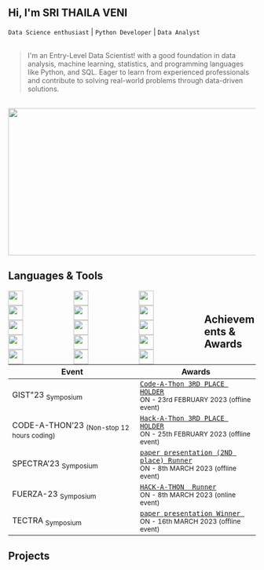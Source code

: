 Hi, I'm **SRI THAILA VENI**  
----
`Data Science enthusiast` | `Python Developer` | `Data Analyst`<br><br>

> I'm an Entry-Level Data Scientist! with a good foundation in data analysis, machine learning, statistics, and programming languages like Python, and SQL. Eager to learn from experienced professionals and contribute to solving real-world problems through data-driven solutions. <br>


<br><img  width="950" height="300" src="https://i.pinimg.com/564x/c8/67/3a/c8673ad4c46ade00cf3bd0049db62b16.jpg"><br>

## Languages & Tools


<img align="left" width="30px" height="30px" style="padding-right:100px;" src="https://github.com/srithailaveni2420/srithailaveni2420/assets/137052262/cf8795e0-d6ca-4002-9ea1-c92aaafbcc96">

<img align="left" width="30px" height="30px" style="padding-right:100px;"  src="https://github.com/srithailaveni2420/srithailaveni2420/assets/137052262/b0b9587b-022a-4e90-8d5b-006c25925ccc">

<img align="left" width="30px" height="30px" style="padding-right:100px;"  src="https://github.com/srithailaveni2420/srithailaveni2420/assets/137052262/1ef071f6-63af-4384-93b6-e046fadd7355">

<img align="left" width="30px" height="30px" style="padding-right:100px;"  src="https://github.com/srithailaveni2420/srithailaveni2420/assets/137052262/0283bbcc-8dc2-46ee-b686-2a702467fcfd">

<img align="left" width="30px" height="30px" style="padding-right:100px;"  src="https://github.com/srithailaveni2420/srithailaveni2420/assets/137052262/ed39a9d6-1cdd-41cc-b202-ac5ab785e41c">

<img align="left" width="30px" height="30px" style="padding-right:100px;"  src="https://github.com/srithailaveni2420/srithailaveni2420/assets/137052262/d7d93e3b-f557-4dcd-9752-d1eb92d094f5">

<img align="left" width="30px" height="30px" style="padding-right:100px;" src="https://github.com/srithailaveni2420/srithailaveni2420/assets/137052262/5c60de59-8c8b-4c55-90d1-3b2399e220d7">

<img align="left" width="30px" height="30px" style="padding-right:100px;"  src="https://github.com/srithailaveni2420/srithailaveni2420/assets/137052262/40ee1925-2d22-485f-ad60-123e46fa3181">

<img align="left" width="30px" height="30px" style="padding-right:100px;"  src="https://github.com/srithailaveni2420/srithailaveni2420/assets/137052262/3fda07b7-fadb-467f-a0a4-6716ad7a5082">

<img align="left" width="30px" height="30px" style="padding-right:100px;"  src="https://github.com/srithailaveni2420/srithailaveni2420/assets/137052262/408bce17-08d8-4541-9a8a-653ed5f82e65">

<img align="left" width="30px" height="30px" style="padding-right:100px;"  src="https://github.com/srithailaveni2420/srithailaveni2420/assets/137052262/d59a9a03-9a6f-471d-82ab-f90ff72e4cbc">

<img align="left" width="30px" height="30px" style="padding-right:100px;" src="https://github.com/srithailaveni2420/srithailaveni2420/assets/137052262/56246701-7e0f-43fd-bc15-26ab5db16234">


<img align="left" width="30px" height="30px" style="padding-right:100px;"  src="https://github.com/srithailaveni2420/srithailaveni2420/assets/137052262/8784973a-38e2-45c6-8b4f-52b5bfdfeba3">

<img align="left" width="30px" height="30px" style="padding-right:100px;"  src="https://github.com/srithailaveni2420/srithailaveni2420/assets/137052262/c4ffb31d-7784-4354-9bbe-ca8a3767cce8">

<img align="left" width="30px" height="30px" style="padding-right:100px;"  src="https://github.com/srithailaveni2420/srithailaveni2420/assets/137052262/e3489550-6c7a-487a-81f6-4d34f0100bb1">
<br>

## Achievements & Awards

| Event |    Awards  |
| ----------------------------------- | ----------------------------------------------------- |
| GIST"23 <sub>Symposium</sub>| <a href="https://drive.google.com/file/d/1De-yU8Bks3Ooe49SmfNA9REBWzIri-FM/view?usp=sharing"> `Code-A-Thon 3RD PLACE HOLDER` </a> <br> <sub> ON - 23rd FEBRUARY 2023 (offline event)</sub> |
| CODE-A-THON’23 <sub>(Non-stop 12 hours coding)</sub>| <a href="https://drive.google.com/file/d/18Jsj7nhmLd_O7PFtJZCnDjio4PiTos-e/view?usp=sharing"> `Hack-A-Thon 3RD PLACE HOLDER` </a> <br> <sub> ON - 25th FEBRUARY 2023 (offline event)</sub> |
| SPECTRA’23  <sub>Symposium</sub>  | <a href="https://drive.google.com/file/d/18Jj8YL_Vu2shtFcXA4bfb7wI4SCv-L3T/view?usp=sharing"> `paper presentation (2ND place) Runner` </a> <br> <sub>  ON - 8th MARCH 2023 (offline event)</sub>|
| FUERZA-23  <sub>Symposium</sub> | <a href="https://drive.google.com/file/d/1Ajyvt7KcB-lJZTtTpxw-DBVSJa7BYWpI/view?usp=sharing"> `HACK-A-THON  Runner` </a> <br> <sub>  ON - 8th MARCH 2023 (online event)</sub> |
|TECTRA  <sub>Symposium</sub> |<a href="https://drive.google.com/file/d/1wFwO6MVmamHu_cpqZjJuOEJz5p72SMC8/view?usp=sharing"> `paper presentation Winner ` </a> <br> <sub>  ON - 16th MARCH 2023 (offline event)</sub> |
## Projects



